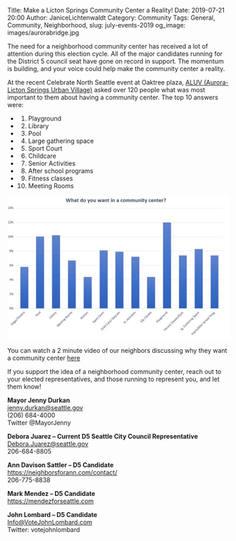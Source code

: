 Title: Make a Licton Springs Community Center a Reality!
Date: 2019-07-21 20:00
Author: JaniceLichtenwaldt
Category: Community
Tags: General, Community, Neighborhood, 
slug: july-events-2019
og_image: images/aurorabridge.jpg

The need for a neighborhood community center has received a lot of attention during this election cycle. All of the major candidates running for the District 5 council seat have gone on record in support. The momentum is building, and your voice could help make the community center a reality. 

At the recent Celebrate North Seattle event at Oaktree plaza, [ALUV (Aurora-Licton Springs Urban Village)](https://www.facebook.com/AuroraLicton/) asked over 120 people what was most important to them about having a community center. The top 10 answers were:
* 1. Playground
* 2.	Library
* 3.	Pool
* 4.	Large gathering space
* 5.	Sport Court
* 6.	Childcare
* 7.	Senior Activities
* 8.	After school programs
* 9.	Fitness classes
* 10.	Meeting Rooms

[![Community Center Survey Results ](/images/aluvcommunitycenter.JPG)](/images/aluvcommunitycenter.JPG)

You can watch a 2 minute video of our neighbors discussing why they want a community center [here](https://drive.google.com/open?id=1u8A5iDArDup0x5vDgL1daxqWqwnDHaGT)

If you support the idea of a neighborhood community center, reach out to your elected representatives, and those running to represent you, and let them know! 

<b> Mayor Jenny Durkan <br> </b>
jenny.durkan@seattle.gov <br> 
(206) 684-4000 <br> 
Twitter @MayorJenny <br> 

<b> Debora Juarez – Current D5 Seattle City Council Representative <br> </b>
Debora.Juarez@seattle.gov <br> 
206-684-8805 <br> 

<b> Ann Davison Sattler – D5 Candidate <br> </b>
https://neighborsforann.com/contact/ <br> 
206-775-8838 <br> 

<b> Mark Mendez – D5 Candidate <br> </b>
https://mendezforseattle.com <br> 

<b> John Lombard – D5 Candidate <br> </b>
Info@VoteJohnLombard.com <br> 
Twitter: votejohnlombard <br> 


